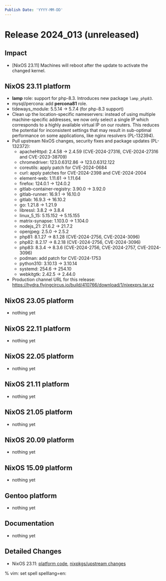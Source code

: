 ```yaml
---
Publish Date: 'YYYY-MM-DD'
---
```


# Release 2024_013 (unreleased)

## Impact

- \[NixOS 23.11\] Machines will reboot after the update to activate the
   changed kernel.

## NixOS 23.11 platform

- **lamp** role: support for php-8.3. Introduces new package `lamp_php83`.
- mysql/percona: add **percona81** role.
- tideways_module: 5.5.14 -> 5.7.4 (for php-8.3 support)
- Clean up the location-specific nameservers: instead of using multiple
  machine-specific addresses, we now only select a single IP which
  corresponds to a highly available virtual IP on our routers. This reduces
  the potential for inconsistent settings that may result in sub-optimal
  performance on some applications, like nginx resolvers (PL-132394).
- Pull upstream NixOS changes, security fixes and package updates (PL-132372):
  - apacheHttpd: 2.4.58 -> 2.4.59 (CVE-2024-27316, CVE-2024-27316 and CVE-2023-38709)
  - chromedriver: 123.0.6312.86 -> 123.0.6312.122
  - coreutils: apply patch for CVE-2024-0684
  - curl: apply patches for CVE-2024-2398 and CVE-2024-2004
  - element-web: 1.11.61 -> 1.11.64
  - firefox: 124.0.1 -> 124.0.2
  - gitlab-container-registry: 3.90.0 -> 3.92.0
  - gitlab-runner: 16.9.1 -> 16.10.0
  - gitlab: 16.9.3 -> 16.10.2
  - go: 1.21.8 -> 1.21.9
  - libressl: 3.8.2 -> 3.8.4
  - linux_5_15: 5.15.152 -> 5.15.155
  - matrix-synapse: 1.103.0 -> 1.104.0
  - nodejs_21: 21.6.2 -> 21.7.2
  - openjpeg: 2.5.0 -> 2.5.2
  - php81: 8.1.27 -> 8.1.28 (CVE-2024-2756, CVE-2024-3096)
  - php82: 8.2.17 -> 8.2.18 (CVE-2024-2756, CVE-2024-3096)
  - php83: 8.3.4 -> 8.3.6 (CVE-2024-2756, CVE-2024-2757, CVE-2024-3096)
  - podman: add patch for CVE-2024-1753
  - python310: 3.10.13 -> 3.10.14
  - systemd: 254.6 -> 254.10
  - webkitgtk: 2.42.5 → 2.44.0
- Production channel URL for this release: https://hydra.flyingcircus.io/build/410766/download/1/nixexprs.tar.xz


## NixOS 23.05 platform

- nothing yet

## NixOS 22.11 platform

- nothing yet

## NixOS 22.05 platform

- nothing yet

## NixOS 21.11 platform

- nothing yet

## NixOS 21.05 platform

- nothing yet

## NixOS 20.09 platform

- nothing yet

## NixOS 15.09 platform

- nothing yet

## Gentoo platform

- nothing yet

## Documentation

- nothing yet

## Detailed Changes

- NixOS 23.11: [platform code](https://github.com/flyingcircusio/fc-nixos/compare/fc/r2024_012/23.11...dfeb09dacfdb236fc117f205e5012074382f7ec9),
 [nixpkgs/upstream changes](https://github.com/flyingcircusio/nixpkgs/compare/828c9768fa53d526b1828854a59b1f74eff51f16...a7d730a3346ec321b47f36094d315a8d97e34bf8)

% vim: set spell spelllang=en:
